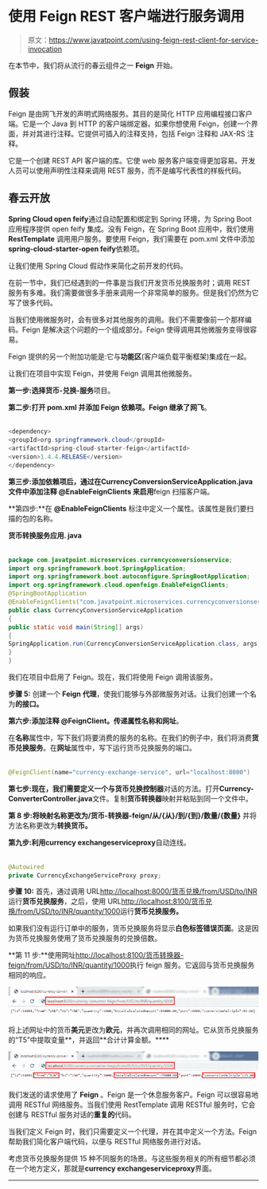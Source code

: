 # 使用 Feign REST 客户端进行服务调用

> 原文：<https://www.javatpoint.com/using-feign-rest-client-for-service-invocation>

在本节中，我们将从流行的春云组件之一 **Feign** 开始。

## 假装

Feign 是由网飞开发的声明式网络服务。其目的是简化 HTTP 应用编程接口客户端。它是一个 Java 到 HTTP 的客户端绑定器。如果你想使用 Feign，创建一个界面，并对其进行注释。它提供可插入的注释支持，包括 Feign 注释和 JAX-RS 注释。

它是一个创建 REST API 客户端的库。它使 web 服务客户端变得更加容易。开发人员可以使用声明性注释来调用 REST 服务，而不是编写代表性的样板代码。

## 春云开放

**Spring Cloud open feify**通过自动配置和绑定到 Spring 环境，为 Spring Boot 应用程序提供 open feify 集成。没有 Feign，在 Spring Boot 应用中，我们使用 **RestTemplate** 调用用户服务。要使用 Feign，我们需要在 pom.xml 文件中添加**spring-cloud-starter-open feify**依赖项。

让我们使用 Spring Cloud 假动作来简化之前开发的代码。

在前一节中，我们已经遇到的一件事是当我们开发货币兑换服务时；调用 REST 服务有多难。我们需要做很多手册来调用一个非常简单的服务。但是我们仍然为它写了很多代码。

当我们使用微服务时，会有很多对其他服务的调用。我们不需要像前一个那样编码。Feign 是解决这个问题的一个组成部分。Feign 使得调用其他微服务变得很容易。

Feign 提供的另一个附加功能是:它与**功能区**(客户端负载平衡框架)集成在一起。

让我们在项目中实现 Feign，并使用 Feign 调用其他微服务。

**第一步:**选择**货币-兑换-服务**项目。

**第二步:**打开 **pom.xml** 并添加 **Feign** 依赖项。Feign 继承了**网飞**。

```java

<dependency>
<groupId>org.springframework.cloud</groupId>  
<artifactId>spring-cloud-starter-feign</artifactId>
<version>1.4.4.RELEASE</version>
</dependency>

```

**第三步:**添加依赖项后，**通过在**CurrencyConversionServiceApplication.java**文件中添加注释 **@EnableFeignClients** 来启用**feign 扫描客户端。

**第四步:**在 **@EnableFeignClients** 标注中定义一个属性。该属性是我们要扫描的包的名称。

**货币转换服务应用. java**

```java

package com.javatpoint.microservices.currencyconversionservice;
import org.springframework.boot.SpringApplication;
import org.springframework.boot.autoconfigure.SpringBootApplication;
import org.springframework.cloud.openfeign.EnableFeignClients;
@SpringBootApplication
@EnableFeignClients("com.javatpoint.microservices.currencyconversionservice")
public class CurrencyConversionServiceApplication 
{
public static void main(String[] args) 
{
SpringApplication.run(CurrencyConversionServiceApplication.class, args);
}
}

```

我们在项目中启用了 Feign。现在，我们将使用 Feign 调用该服务。

**步骤 5:** 创建一个 **Feign 代理**，使我们能够与外部微服务对话。让我们创建一个名为**的接口。**

**第六步:**添加注释 **@FeignClient。**传递属性**名称**和**网址**。

在**名称**属性中，写下我们将要消费的服务的名称。在我们的例子中，我们将消费**货币兑换服务**。在**网址**属性中，写下运行货币兑换服务的端口。

```java

@FeignClient(name="currency-exchange-service", url="localhost:8000")

```

**第七步:**现在，我们需要定义一个与**货币兑换控制器**对话的方法。打开**Currency-ConverterController.java**文件。复制**货币转换器**映射并粘贴到同一个文件中。

**第 8 步:**将映射名称更改为**/货币-转换器-feign/从/{从}/到/{到}/数量/{数量}** 并将方法名称更改为**转换货币。**

**第九步:**利用**currency exchangeserviceproxy**自动连线。

```java

@Autowired
private CurrencyExchangeServiceProxy proxy;

```

**步骤 10:** 首先，通过调用 URL[http://localhost:8000/货币兑换/from/USD/to/INR](http://localhost:8000/currency-exchange/from/USD/to/INR) 运行**货币兑换服务**，之后，使用 URL[http://localhost:8100/货币兑换/from/USD/to/INR/quantity/1000](http://localhost:8100/currency-converter/from/USD/to/INR/quantity/1000)运行**货币兑换服务。**

如果我们没有运行订单中的服务，货币兑换服务将显示**白色标签错误页面**。这是因为货币兑换服务使用了货币兑换服务的兑换倍数。

**第 11 步:**使用网址[http://localhost:8100/货币转换器-feign/from/USD/to/INR/quantity/1000](http://localhost:8100/currency-converter-feign/from/USD/to/INR/quantity/1000)执行 feign 服务。它返回与货币兑换服务相同的响应。

![Using Feign REST Client for Service Invocation](img/f899658d24cad0a1fdc59f7b570293e7.png)

将上述网址中的货币**美元**更改为**欧元**，并再次调用相同的网址。它从货币兑换服务的“T5”中提取变量**，并返回**合计计算金额。****

![Using Feign REST Client for Service Invocation](img/f141a8816c3d7d3f303a8eb1b536c7b0.png)

我们发送的请求使用了 **Feign** 。Feign 是一个休息服务客户。Feign 可以很容易地调用 RESTful 网络服务。当我们使用 RestTemplate 调用 RESTful 服务时，它会创建与 RESTful 服务对话的**重复的**代码。

当我们定义 Feign 时，我们只需要定义一个代理，并在其中定义一个方法。Feign 帮助我们简化客户端代码，以便与 RESTful 网络服务进行对话。

考虑货币兑换服务提供 15 种不同服务的场景。与这些服务相关的所有细节都必须在一个地方定义，那就是**currency exchangeserviceproxy**界面。

* * *